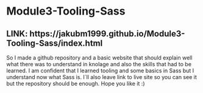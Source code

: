 <h1>Module3-Tooling-Sass</h1>

<h2>LINK: https://jakubm1999.github.io/Module3-Tooling-Sass/index.html</h2>

So I made a github repository and a basic website that should explain well what there was to understand in knolage and also the skills that had to be learned. I am confident that I learned tooling and some basics in Sass but I understand now what Sass is. I´ll also leave link to live site so you can see it but the repository should be enough. Hope you like it :)
